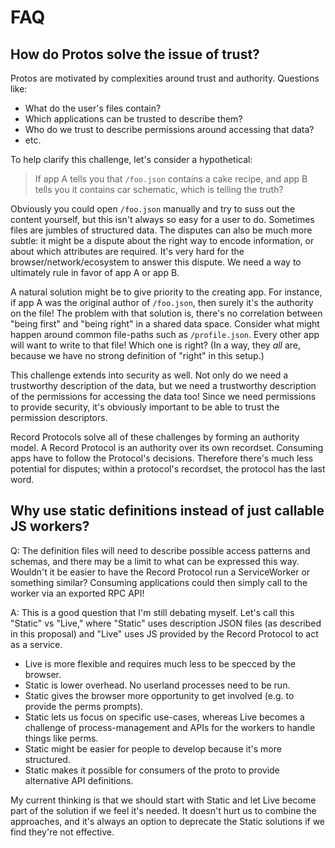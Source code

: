 # FAQ

## How do Protos solve the issue of trust?

Protos are motivated by complexities around trust and authority. Questions like:

 - What do the user's files contain?
 - Which applications can be trusted to describe them?
 - Who do we trust to describe permissions around accessing that data?
 - etc.

To help clarify this challenge, let's consider a hypothetical:

 > If app A tells you that `/foo.json` contains a cake recipe, and app B tells you it contains car schematic, which is telling the truth?

Obviously you could open `/foo.json` manually and try to suss out the content yourself, but this isn't always so easy for a user to do. Sometimes files are jumbles of structured data. The disputes can also be much more subtle: it might be a dispute about the right way to encode information, or about which attributes are required. It's very hard for the browser/network/ecosystem to answer this dispute. We need a way to ultimately rule in favor of app A or app B.

A natural solution might be to give priority to the creating app. For instance, if app A was the original author of `/foo.json`, then surely it's the authority on the file! The problem with that solution is, there's no correlation between "being first" and "being right" in a shared data space. Consider what might happen around common file-paths such as `/profile.json`. Every other app will want to write to that file! Which one is right? (In a way, they *all* are, because we have no strong definition of "right" in this setup.)

This challenge extends into security as well. Not only do we need a trustworthy description of the data, but we need a trustworthy description of the permissions for accessing the data too! Since we need permissions to provide security, it's obviously important to be able to trust the permission descriptors.

Record Protocols solve all of these challenges by forming an authority model. A Record Protocol is an authority over its own recordset. Consuming apps have to follow the Protocol's decisions. Therefore there's much less potential for disputes; within a protocol's recordset, the protocol has the last word.

## Why use static definitions instead of just callable JS workers?

Q: The definition files will need to describe possible access patterns and schemas, and there may be a limit to what can be expressed this way. Wouldn't it be easier to have the Record Protocol run a ServiceWorker or something similar? Consuming applications could then simply call to the worker via an exported RPC API!

A: This is a good question that I'm still debating myself. Let's call this "Static" vs "Live," where "Static" uses description JSON files (as described in this proposal) and "Live" uses JS provided by the Record Protocol to act as a service.

 - Live is more flexible and requires much less to be specced by the browser.
 - Static is lower overhead. No userland processes need to be run.
 - Static gives the browser more opportunity to get involved (e.g. to provide the perms prompts).
 - Static lets us focus on specific use-cases, whereas Live becomes a challenge of process-management and APIs for the workers to handle things like perms.
 - Static might be easier for people to develop because it's more structured.
 - Static makes it possible for consumers of the proto to provide alternative API definitions.

My current thinking is that we should start with Static and let Live become part of the solution if we feel it's needed. It doesn't hurt us to combine the approaches, and it's always an option to deprecate the Static solutions if we find they're not effective.
